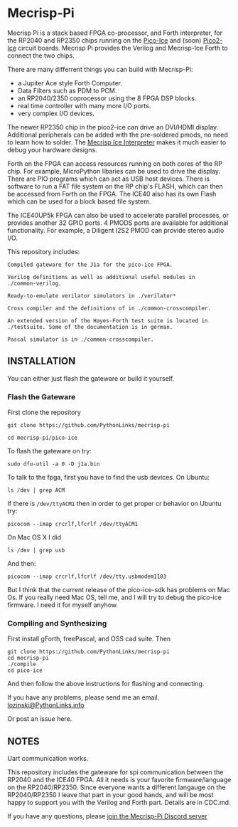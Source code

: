 # Mecrisp-Pi

Mecrisp Pi is a stack based FPGA co-processor, and Forth interpreter,
for the RP2040 and RP2350 chips running on the
[Pico-Ice](https://tinyvision.ai/products/pico-ice-fpga-trainer-board)
and (soon) [Pico2-Ice](https://discord.gg/4X6caMbHCD) circuit boards.
Mecrisp Pi provides the Verilog and Mecrisp-Ice Forth to connect the
two chips.

There are many differrent things you can build with Mecrisp-Pi:
- a Jupiter Ace style Forth Computer.
- Data Filters such as PDM to PCM.  
- an RP2040/2350 coprocessor using the 8 FPGA DSP blocks.
- real time controller with many more I/O ports.
- very complex I/O devices.

The newer RP2350 chip in the pico2-ice can drive an DVI/HDMI display. 
Additional peripherals can be added with the
pre-soldered pmods, no need to learn how to solder. The [Mecrisp Ice
Interpreter](https://mecrisp-ice.readthedocs.io/en/latest/api.html)
makes it much easier to debug your hardware designs.   

Forth on the FPGA can access resources running on both cores of the RP chip.
For example, MicroPython libaries can be used to drive the display. 
There are PIO programs which can act as USB host devices.  There is 
software to run a FAT file system on the RP chip's FLASH, which 
can then be accessed from Forth on the FPGA. The ICE40 also has its own Flash which 
can be used for a block based file system. 

The ICE40UP5k FPGA can also be used to accelerate parallel
processes, or provides another 32 GPIO ports.   4 PMODS ports are available
for additional functionality. For example, a Diligent I2S2 PMOD can
provide stereo audio I/O.

This repository includes:

    Compiled gateware for the J1a for the pico-ice FPGA.

    Verilog definitions as well as additional useful modules in
    ./common-verilog.

    Ready-to-emulate verilator simulators in ./verilator*

    Cross compiler and the definitions of in ./common-crosscompiler.

    An extended version of the Hayes-Forth test suite is located in
    ./testsuite. Some of the documentation is in german.

    Pascal simulator is in ./common-crosscompiler.

## INSTALLATION

You can either just flash the gateware or build it yourself.

### Flash the Gateware

First clone the repository

`git clone https://github.com/PythonLinks/mecrisp-pi`

`cd mecrisp-pi/pico-ice`

To flash the gateware on try:

`sudo dfu-util -a 0 -D j1a.bin`

To talk to the fpga, first you have to find the usb devices. On Ubuntu:

`ls /dev | grep ACM`

If there is `/dev/ttyACM1` then in order to
get proper cr behavior on Ubuntu try:

`picocom --imap crcrlf,lfcrlf /dev/ttyACM1`

On Mac OS X I did

`ls /dev | grep usb`

And then:

`picocom --imap crcrlf,lfcrlf /dev/tty.usbmodem1103`

But I think that the current release of the pico-ice-sdk has problems
on Mac Os.  If you really need Mac OS, tell me, and I will try to
debug the pico-ice firmware.  I need it for myself anyhow. 

### Compiling and Synthesizing

First install gForth, freePascal, and OSS cad suite. Then

```
git clone https://github.com/PythonLinks/mecrisp-pi
cd mecrisp-pi
./compile
cd pico-ice
```

And then follow the above instructions for flashing and connecting.

If you have any problems, please send me an email.
lozinski@PythonLinks.info

Or post an issue here. 

## NOTES

Uart communication works.

This repository includes the gateware for
spi communication between the RP2040 and the ICE40 FPGA.
All it needs is your favorite firmware/language on the RP2040/RP2350.
Since everyone wants a different langauge on the RP2040/RP2350 I leave
that part in your good hands, and will be most happy to support you
with the Verilog and Forth part. Details are in CDC.md.

If you have any questions, please [join the Mecrisp-Pi Discord server](https://discord.gg/DY2HZG5g)

